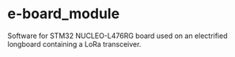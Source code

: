 # e-board_module
Software for STM32 NUCLEO-L476RG board used on an electrified longboard containing a LoRa transceiver.
